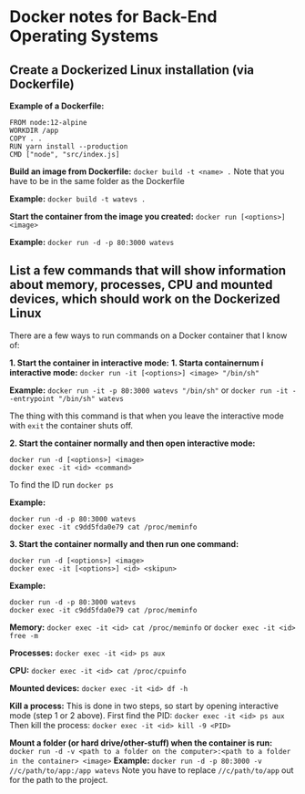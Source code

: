 # Docker notes for Back-End Operating Systems

## Create a Dockerized Linux installation (via Dockerfile)

**Example of a Dockerfile:**
```
FROM node:12-alpine
WORKDIR /app
COPY . .
RUN yarn install --production
CMD ["node", "src/index.js]
```

**Build an image from Dockerfile:**
`docker build -t <name> .`
Note that you have to be in the same folder as the Dockerfile


**Example:**
`docker build -t watevs .`

**Start the container from the image you created:**
`docker run [<options>] <image>`

**Example:**
`docker run -d -p 80:3000 watevs`

## List a few commands that will show information about memory, processes, CPU and mounted devices, which should work on the Dockerized Linux

There are a few ways to run commands on a Docker container that I know of:

**1. Start the container in interactive mode:**
**1. Starta containernum í interactive mode:**
`docker run -it [<options>] <image> "/bin/sh"`

**Example:**
`docker run -it -p 80:3000 watevs "/bin/sh"`
or
`docker run -it --entrypoint "/bin/sh" watevs`

The thing with this command is that when you leave the interactive mode with `exit` the container shuts off.


**2. Start the container normally and then open interactive mode:**

```
docker run -d [<options>] <image>
docker exec -it <id> <command>
```

To find the ID run `docker ps`

**Example:**
```
docker run -d -p 80:3000 watevs
docker exec -it c9dd5fda0e79 cat /proc/meminfo
```

**3. Start the container normally and then run one command:**
```
docker run -d [<options>] <image>
docker exec -it [<options>] <id> <skipun>
```

**Example:**
```
docker run -d -p 80:3000 watevs
docker exec -it c9dd5fda0e79 cat /proc/meminfo
```

**Memory:**
`docker exec -it <id> cat /proc/meminfo`
or
`docker exec -it <id> free -m`

**Processes:**
`docker exec -it <id> ps aux`

**CPU:**
`docker exec -it <id> cat /proc/cpuinfo`

**Mounted devices:**
`docker exec -it <id> df -h`

**Kill a process:**
This is done in two steps, so start by opening interactive mode (step 1 or 2 above).
First find the PID:
`docker exec -it <id> ps aux`
Then kill the process:
`docker exec -it <id> kill -9 <PID>`

**Mount a folder (or hard drive/other-stuff) when the container is run:**
`docker run -d -v <path to a folder on the computer>:<path to a folder in the container> <image>`
**Example:** `docker run -d -p 80:3000 -v //c/path/to/app:/app watevs`
Note you have to replace `//c/path/to/app` out for the path to the project.

